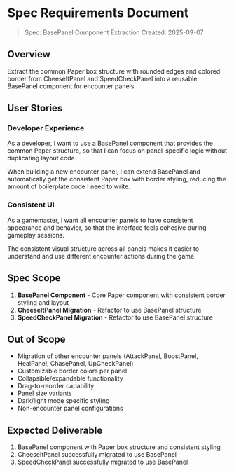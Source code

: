 # Spec Requirements Document

> Spec: BasePanel Component Extraction
> Created: 2025-09-07

## Overview

Extract the common Paper box structure with rounded edges and colored border from CheeseItPanel and SpeedCheckPanel into a reusable BasePanel component for encounter panels.

## User Stories

### Developer Experience

As a developer, I want to use a BasePanel component that provides the common Paper structure, so that I can focus on panel-specific logic without duplicating layout code.

When building a new encounter panel, I can extend BasePanel and automatically get the consistent Paper box with border styling, reducing the amount of boilerplate code I need to write.

### Consistent UI

As a gamemaster, I want all encounter panels to have consistent appearance and behavior, so that the interface feels cohesive during gameplay sessions.

The consistent visual structure across all panels makes it easier to understand and use different encounter actions during the game.

## Spec Scope

1. **BasePanel Component** - Core Paper component with consistent border styling and layout
2. **CheeseItPanel Migration** - Refactor to use BasePanel structure
3. **SpeedCheckPanel Migration** - Refactor to use BasePanel structure

## Out of Scope

- Migration of other encounter panels (AttackPanel, BoostPanel, HealPanel, ChasePanel, UpCheckPanel)
- Customizable border colors per panel
- Collapsible/expandable functionality
- Drag-to-reorder capability
- Panel size variants
- Dark/light mode specific styling
- Non-encounter panel configurations

## Expected Deliverable

1. BasePanel component with Paper box structure and consistent styling
2. CheeseItPanel successfully migrated to use BasePanel
3. SpeedCheckPanel successfully migrated to use BasePanel